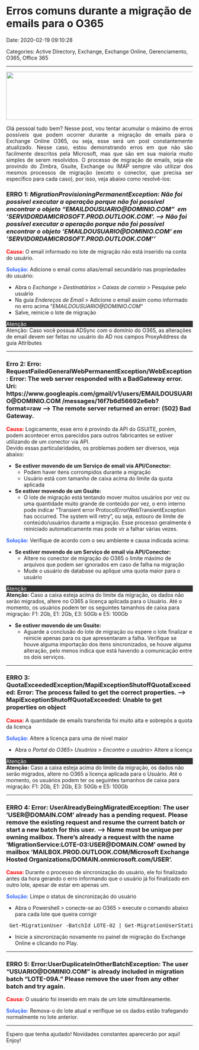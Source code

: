 # Erros comuns durante a migração de emails para o O365

Date: 2020-02-19 09:10:28

Categories: Active Directory, Exchange, Exchange Online, Gerenciamento, O365, Office 365

---

<p><img loading="lazy" decoding="async" class="aligncenter size-large wp-image-939" src="http://solucoesms.com.br/wp-content/uploads/2020/02/71b69cf1e4fb4e905523a717e0e78113.jpeg" alt="" width="577" height="130" srcset="https://solucoesms.com.br/wp-content/uploads/2020/02/71b69cf1e4fb4e905523a717e0e78113.jpeg 577w, https://solucoesms.com.br/wp-content/uploads/2020/02/71b69cf1e4fb4e905523a717e0e78113-300x68.jpeg 300w" sizes="auto, (max-width: 577px) 100vw, 577px" /></p>
<p style="text-align: justify;">Olá pessoal tudo bem? Nesse post, vou tentar acumular o máximo de erros possíveis que podem ocorrer durante a migração de emails para o Exchange Online O365, ou seja, esse será um post constantemente atualizado. Nesse caso, estou demonstrando erros em que não são facilmente descritos pela Microsoft, mas que são em sua maioria muito simples de serem resolvidos. O processo de migração de emails, seja ele provindo do Zimbra, Gsuite, Exchange ou IMAP sempre vão utilizar dos mesmos processos de migração (exceto o conector, que precisa ser específico para cada caso), por isso, veja abaixo como resolvê-los:</p>
<h3>ERRO 1: <em>MigrationProvisioningPermanentException: Não foi possível executar a operação porque não foi possível encontrar o objeto &#8220;EMAILDOUSUARIO@DOMINIO.COM&#8221;  em ‎&#8217;SERVIDORDAMICROSOFT.PROD.OUTLOOK.COM‎&#8217;. &#8211;&gt; Não foi possível executar a operação porque não foi possível encontrar o objeto ‎&#8217;EMAILDOUSUARIO@DOMINIO.COM‎&#8217; em ‎&#8217;SERVIDORDAMICROSOFT.PROD.OUTLOOK.COM‎&#8217;‎&#8217;</em></h3>
<p><span style="color: #ff0000;"><strong>Causa:</strong></span> O email informado no lote de migração não está inserido na conta do usuário.</p>
<p><span style="color: #3366ff;"><strong>Solução:</strong></span> Adicione o email como alias/email secundário nas propriedades do usuário:</p>
<ul>
<li>Abra o <em>Exchange</em> &gt; <em>Destinatários</em> &gt; <em>Caixas de correio</em> &gt; Pesquise pelo usuário</li>
<li>Na guia <em>Endereços de Email</em> &gt; Adicione o email assim como informado no erro acima &#8220;<em>EMAILDOUSUARIO@DOMINIO.COM</em>&#8220;</li>
<li>Salve, reinicie o lote de migração</li>
</ul>
<div class="su-box su-box-style-glass" id="" style="border-color:#000000;border-radius:3px"><div class="su-box-title" style="background-color:#333333;color:#FFFFFF;border-top-left-radius:1px;border-top-right-radius:1px">Atenção</div><div class="su-box-content su-u-clearfix su-u-trim" style="border-bottom-left-radius:1px;border-bottom-right-radius:1px">Atenção: Caso você possua ADSync com o domínio do O365, as alterações de email devem ser feitas no usuário do AD nos campos ProxyAddress da guia Attributes</div></div>
<hr />
<h3>Erro 2: Erro: RequestFailedGeneralWebPermanentException/WebException: Error: The web server responded with a BadGateway error. Uri: https://www.googleapis.com/gmail/v1/users/EMAILDOUSUARIO@DOMINIO.COM /messages/16f7b6d56692e6eb?format=raw &#8211;&gt; The remote server returned an error: ‎(502)‎ Bad Gateway.</h3>
<p><span style="color: #ff0000;"><strong>Causa:</strong></span> Logicamente, esse erro é provindo da API do GSUITE, porém, podem acontecer erros parecidos para outros fabricantes se estiver utilizando de um conector via API.<br />
Devido essas particularidades, os problemas podem ser diversos, veja abaixo:</p>
<ul>
<li><strong>Se estiver movendo de um Serviço de email via API/Conector: </strong>
<ul>
<li>Podem haver itens corrompidos durante a migração</li>
<li>Usuário está com tamanho de caixa acima do limite da quota aplicada</li>
</ul>
</li>
<li><strong>Se estiver movendo de um Gsuite:</strong>
<ul>
<li>O lote de migração está tentando mover muitos usuários por vez ou uma quantidade muito grande de conteúdo por vez, o erro interno pode indicar &#8220;Transient error ProtocolErrorWebTransientException has occurred. The system will retry&#8221;, ou seja, estouro de limite de conteúdo/usuários durante a migração. Esse processo geralmente é reiniciado automaticamente mas pode vir a falhar várias vezes.</li>
</ul>
</li>
</ul>
<p><span style="color: #3366ff;"><strong>Solução:</strong></span> Verifique de acordo com o seu ambiente e causa indicada acima:</p>
<ul>
<li><strong>Se estiver movendo de um Serviço de email via API/Conector:</strong>
<ul>
<li>Altere no conector de migração do O365 o limite máximo de arquivos que podem ser ignorados em caso de falha na migração</li>
<li>Mude o usuário de database ou aplique uma quota maior para o usuário</li>
</ul>
</li>
</ul>
<div class="su-box su-box-style-glass" id="" style="border-color:#000000;border-radius:3px"><div class="su-box-title" style="background-color:#333333;color:#FFFFFF;border-top-left-radius:1px;border-top-right-radius:1px">Atenção</div><div class="su-box-content su-u-clearfix su-u-trim" style="border-bottom-left-radius:1px;border-bottom-right-radius:1px"><strong>Atenção:</strong> Caso a caixa esteja acima do limite da migração, os dados não serão migrados, altere no O365 a licença aplicada para o Usuário. Até o momento, os usuários podem ter os seguintes tamanhos de caixa para migração: F1: 2Gb, E1: 2Gb, E3: 50Gb e E5: 100Gb</div></div>
<ul>
<li style="text-align: left;"><strong>Se estiver movendo de um Gsuite:</strong>
<ul>
<li>Aguarde a conclusão do lote de migração ou espere o lote finalizar e reinicie apenas para os que apresentaram a falha. Verifique se houve alguma importação dos itens sincronizados, se houve alguma alteração, pelo menos indica que está havendo a comunicação entre os dois serviços.</li>
</ul>
</li>
</ul>
<hr />
<h3>ERRO 3: QuotaExceededException/MapiExceptionShutoffQuotaExceeded: Error: The process failed to get the correct properties. &#8211;&gt; MapiExceptionShutoffQuotaExceeded: Unable to get properties on object</h3>
<p><span style="color: #ff0000;"><strong>Causa:</strong></span> A quantidade de emails transferida foi muito alta e sobrepôs a quota da licença</p>
<p><span style="color: #3366ff;"><strong>Solução:</strong></span> Altere a licença para uma de nivel maior</p>
<ul>
<li>Abra o <i>Portal do O365</i>&gt; <em>Usuários</em> &gt; <i>Encontre o usuário</i>&gt; Altere a licença</li>
</ul>
<div class="su-box su-box-style-glass" id="" style="border-color:#000000;border-radius:3px"><div class="su-box-title" style="background-color:#333333;color:#FFFFFF;border-top-left-radius:1px;border-top-right-radius:1px">Atenção</div><div class="su-box-content su-u-clearfix su-u-trim" style="border-bottom-left-radius:1px;border-bottom-right-radius:1px"><strong>Atenção:</strong> Caso a caixa esteja acima do limite da migração, os dados não serão migrados, altere no O365 a licença aplicada para o Usuário. Até o momento, os usuários podem ter os seguintes tamanhos de caixa para migração: F1: 2Gb, E1: 2Gb, E3: 50Gb e E5: 100Gb</div></div>
<hr />
<h3>ERRO 4: Error: UserAlreadyBeingMigratedException: The user ‎&#8217;USER@DOMAIN.COM‎&#8217; already has a pending request. Please remove the existing request and resume the current batch or start a new batch for this user. &#8211;&gt; Name must be unique per owning mailbox. There‎&#8217;s already a request with the name ‎&#8217;MigrationService:LOTE-03:USER@DOMAIN.COM‎&#8217; owned by mailbox ‎&#8217;MAILBOX.PROD.OUTLOOK.COM/Microsoft Exchange Hosted Organizations/DOMAIN.onmicrosoft.com/USER‎&#8217;.</h3>
<p><span style="color: #ff0000;"><strong>Causa:</strong></span> Durante o processo de sincronização do usuário, ele foi finalizado antes da hora gerando o erro informando que o usuário já foi finalizado em outro lote, apesar de estar em apenas um.</p>
<p><span style="color: #3366ff;"><strong>Solução:</strong></span> Limpe o status de sincronização do usuário</p>
<ul>
<li>Abra o Powershell &gt; conecte-se ao O365 &gt; execute o comando abaixo para cada lote que queira corrigir</li>
</ul>
<pre class="brush: powershell; title: ; notranslate" title=""> Get-MigrationUser -BatchId LOTE-02 | Get-MigrationUserStatistics | Where-Object {$_.status -eq 'failed'} | Get-SyncRequest | Remove-SyncRequest</pre>
<ul>
<li>Inicie a sincronização novamente no painel de migração do Exchange Online e clicando no Play.</li>
</ul>
<hr />
<h3>ERRO 5: Error:<span data-control="Label" data-text="{Error, Mode=OneWay}">UserDuplicateInOtherBatchException: The user &#8220;USUARIO@DOMINIO.COM&#8221; is already included in migration batch &#8220;LOTE-09A.&#8221; Please remove the user from any other batch and try again</span>.</h3>
<p><span style="color: #ff0000;"><strong>Causa:</strong></span> O usuário foi inserido em mais de um lote simultâneamente.</p>
<p><span style="color: #3366ff;"><strong>Solução:</strong></span> Remova-o do lote atual e verifique se os dados estão trafegando normalmente no lote anterior.</p>
<hr />
<p>Espero que tenha ajudado! Novidades constantes aparecerão por aqui!<br />
Enjoy!</p>

